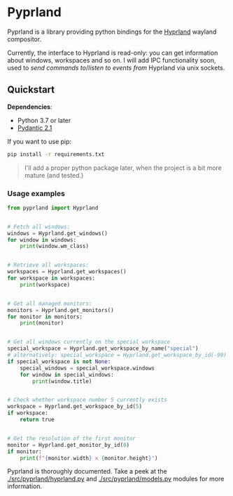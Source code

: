 # Pyprland

Pyprland is a library providing python bindings for the [Hyprland](https://hyprland.org/) wayland compositor.

Currently, the interface to Hyprland is read-only: you can get information about windows, workspaces and so on.
I will add IPC functionality soon, used to *send commands to*/*listen to events from* Hyprland via unix sockets.

## Quickstart

**Dependencies**:
- Python 3.7 or later
- [Pydantic 2.1](https://docs.pydantic.dev/2.1/)

If you want to use pip:

```bash
pip install -r requirements.txt
```

> I'll add a proper python package later, when the project is a bit more mature (and tested.)

### Usage examples

```python
from pyprland import Hyprland


# Fetch all windows:
windows = Hyprland.get_windows()
for window in windows:
    print(window.wm_class)


# Retrieve all workspaces:
workspaces = Hyprland.get_workspaces()
for workspace in workspaces:
    print(workspace)


# Get all managed monitors:
monitors = Hyprland.get_monitors()
for monitor in monitors:
    print(monitor)


# Get all windows currently on the special workspace
special_workspace = Hyprland.get_workspace_by_name("special")
# alternatively: special_workspace = Hyprland.get_workspace_by_id(-99)
if special_workspace is not None:
    special_windows = special_workspace.windows
    for window in special_windows:
        print(window.title)


# Check whether workspace number 5 currently exists
workspace = Hyprland.get_workspace_by_id(5)
if workspace:
    return true


# Get the resolution of the first monitor
monitor = Hyprland.get_monitor_by_id(0)
if monitor:
    print(f"{monitor.width} x {monitor.height}")
```

Pyprland is thoroughly documented. Take a peek at the [./src/pyprland/hyprland.py](hyprland) and [./src/pyprland/models.py](models) modules for more information.
